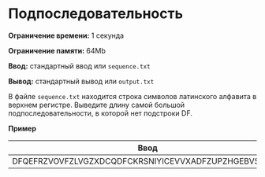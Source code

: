 # Подпоследовательность

**Ограничение времени:** 1 секунда

**Ограничение памяти:** 64Mb

**Ввод:** стандартный ввод или `sequence.txt`

**Вывод:** стандартный вывод или `output.txt`

В файле `sequence.txt` находится строка символов латинского алфавита в верхнем регистре. Выведите длину самой большой подпоследовательности, в которой нет подстроки DF.

**Пример**

| Ввод                                                                 | Вывод |
| -------------------------------------------------------------------- | ----- |
| DFQEFRZVOVFZLVGZXDCQDFCKRSNIYICEVVXADFZUPZHGEBVSDFIQY             | 20    |